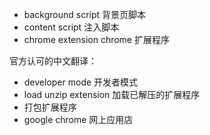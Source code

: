 - background script 背景页脚本
- content script 注入脚本
- chrome extension chrome 扩展程序

官方认可的中文翻译：

- developer mode 开发者模式
- load unzip extension 加载已解压的扩展程序
- 打包扩展程序
- google chrome 网上应用店
